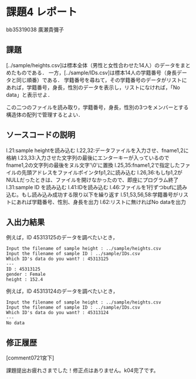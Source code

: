 # 課題4 レポート

bb35319038 廣瀬貴彌子

## 課題

[../sample/heights.csv]は標本全体（男性と女性合わせた14人）のデータをまとめたものである．
一方，[../sample/IDs.csv]は標本14人の学籍番号（身長データと同じ順番）である．
学籍番号を尋ねて，その学籍番号のデータがリストにあれば，学籍番号，身長，性別のデータを表示し，リストになければ，「No data」と表示せよ．

この二つのファイルを読み取り，学籍番号，身長，性別の3つをメンバーとする構造体の配列で管理するとよい．

## ソースコードの説明

l.21:sample heightを読み込む
l.22,32:データファイルを入力させ、fname1,2に格納
l.23,33:入力させた文字列の最後にエンターキーが入っているのでfname1,2の文字列の最後をヌル文字'\0'に置換
l.25,35:fname1,2で指定したファイルの先頭アドレスをファイルポインタfp1,2に読み込む
l.26,36:もしfp1,2がNULLだったときは、ファイルを開けなかったので、即座にプログラム終了
l.31:sample ID を読み込む
l.41:IDを読み込む
l.46:ファイルを1行ずつbufに読み込む。もし読み込み成功する限り以下を繰り返す
l.51,53,56,58:学籍番号がリストにあれば学籍番号、性別、身長を出力
l.62:リストに無ければNo dataを出力



## 入出力結果

例えば，ID 45313125のデータを調べたいとき，

```
Input the filename of sample height : ../sample/heights.csv
Input the filename of sample ID : ../sample/IDs.csv
Which ID's data do you want? : 45313125
---
ID : 45313125
gender : Female
height : 152.4
```

例えば，ID 45313124のデータを調べたいとき，

```
Input the filename of sample height : ../sample/heights.csv
Input the filename of sample ID : ../sample/IDs.csv
Which ID's data do you want? : 45313124
---
No data
```

## 修正履歴

[comment0721宮下]

課題提出お疲れさまでした！修正点はありません。k04完了です。